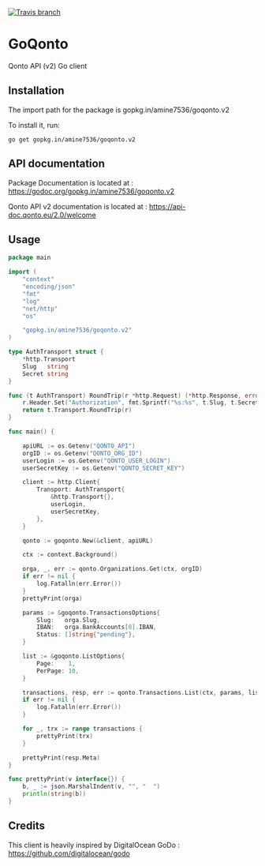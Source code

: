 [![Travis branch](https://img.shields.io/travis/amine7536/goqonto/v2.svg?style=flat-square)](https://travis-ci.org/amine7536/goqonto)

# GoQonto
Qonto API (v2) Go client

## Installation

The import path for the package is gopkg.in/amine7536/goqonto.v2

To install it, run:

```
go get gopkg.in/amine7536/goqonto.v2
```

## API documentation

Package Documentation is located at : https://godoc.org/gopkg.in/amine7536/goqonto.v2

Qonto API v2 documentation is located at : https://api-doc.qonto.eu/2.0/welcome


## Usage

```go
package main

import (
	"context"
	"encoding/json"
	"fmt"
	"log"
	"net/http"
	"os"

	"gopkg.in/amine7536/goqonto.v2"
)

type AuthTransport struct {
	*http.Transport
	Slug   string
	Secret string
}

func (t AuthTransport) RoundTrip(r *http.Request) (*http.Response, error) {
	r.Header.Set("Authorization", fmt.Sprintf("%s:%s", t.Slug, t.Secret))
	return t.Transport.RoundTrip(r)
}

func main() {

	apiURL := os.Getenv("QONTO_API")
	orgID := os.Getenv("QONTO_ORG_ID")
	userLogin := os.Getenv("QONTO_USER_LOGIN")
	userSecretKey := os.Getenv("QONTO_SECRET_KEY")

	client := http.Client{
		Transport: AuthTransport{
			&http.Transport{},
			userLogin,
			userSecretKey,
		},
	}

	qonto := goqonto.New(&client, apiURL)

	ctx := context.Background()

	orga, _, err := qonto.Organizations.Get(ctx, orgID)
	if err != nil {
		log.Fatalln(err.Error())
	}
	prettyPrint(orga)

	params := &goqonto.TransactionsOptions{
		Slug:   orga.Slug,
		IBAN:   orga.BankAccounts[0].IBAN,
		Status: []string{"pending"},
	}

	list := &goqonto.ListOptions{
		Page:    1,
		PerPage: 10,
	}

	transactions, resp, err := qonto.Transactions.List(ctx, params, list)
	if err != nil {
		log.Fatalln(err.Error())
	}

	for _, trx := range transactions {
		prettyPrint(trx)
	}

	prettyPrint(resp.Meta)
}

func prettyPrint(v interface{}) {
	b, _ := json.MarshalIndent(v, "", "  ")
	println(string(b))
}
```

## Credits

This client is heavily inspired by DigitalOcean GoDo : https://github.com/digitalocean/godo
